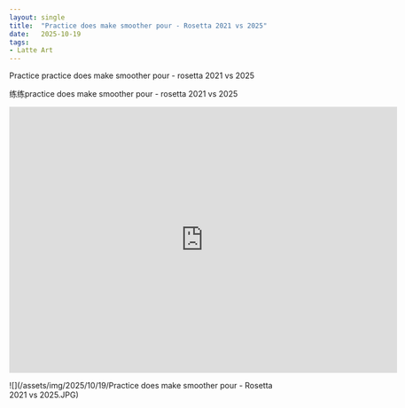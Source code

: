 ```yaml
---
layout: single
title:  "Practice does make smoother pour - Rosetta 2021 vs 2025"
date:   2025-10-19
tags:
- Latte Art
---
```


Practice practice does make smoother pour - rosetta 2021 vs 2025

练练practice does make smoother pour - rosetta 2021 vs 2025

<div class="embed-container">
  <iframe
      src="https://www.youtube.com/embed/Jd4hY7cqipw"
      width="700"
      height="480"
      frameborder="0"
      allowfullscreen="true">
  </iframe>
</div>

![](/assets/img/2025/10/19/Practice does make smoother pour - Rosetta 2021 vs 2025.JPG)
